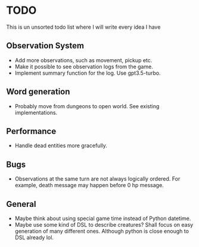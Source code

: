 # TODO

This is un unsorted todo list where I will write every idea I have

## Observation System
* Add more observations, such as movement, pickup etc.
* Make it possible to see observation logs from the game.
* Implement summary function for the log. Use gpt3.5-turbo.

## Word generation
* Probably move from dungeons to open world. See existing implementations.

## Performance
* Handle dead entities more gracefully.

## Bugs
* Observations at the same turn are not always logically ordered. For example, death message may happen before 0 hp message.

## General
* Maybe think about using special game time instead of Python datetime.
* Maybe use some kind of DSL to describe creatures? Shall focus on easy generation of many different ones. Although python is close enough to DSL already lol.
